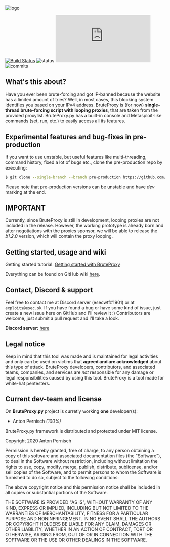 ![logo](https://storage.esec.sk/saved_data/282922.png)

[![Build Status](https://travis-ci.com/esec-exploits/bruteproxy.py.svg?branch=main)](https://travis-ci.com/esec-exploits/bruteproxy.py) ![status](https://img.shields.io/badge/status-beta-blue) ![Issues](https://img.shields.io/github/issues/esec-exploits/bruteproxy.py) ![commits](https://img.shields.io/github/commits-since/esec-exploits/bruteproxy.py/b1.1.0)

## What's this about?
Have you ever been brute-forcing and got IP-banned because the website has a limited amount of tries? Well, in most cases, this blocking system identifies you based on your IPv4 address. BruteProxy is (for now) **single-thread brute-forcing script with looping proxies**, that are taken from the provided proxylist. BruteProxy.py has a built-in console and Metasploit-like commands (set, run, etc.) to easily access all its features.

## Experimental features and bug-fixes in pre-production
If you want to use unstable, but useful features like multi-threading, command history, fixed a lot of bugs etc., clone the pre-production repo by executing:
```sh
$ git clone --single-branch --branch pre-production https://github.com/esec-exploits/bruteproxy.py.git
```

Please note that pre-production versions can be unstable and have *dev* marking at the end.

## IMPORTANT
Currently, since BruteProxy is still in development, looping proxies are not included in the release. However, the working prototype is already born and after negotiations with the proxies sponsor, we will be able to release the *b1.2.0* version, which will contain the proxy looping.

## Getting started, usage and wiki
Getting started tutorial: [Getting started with BruteProxy](https://github.com/esec-exploits/bruteproxy.py/wiki/Getting-started)

Everything can be found on GitHub wiki [here](https://github.com/esec-exploits/bruteproxy.py/wiki).

## Contact, Discord & support
Feel free to contact me at Discord server (esecwtf#1901) or at `exploits@esec.sk`. If you have found a bug or have some kind of issue, just create a new issue here on GitHub and I'll review it :)
Contributors are welcome, just submit a pull request and I'll take a look.

**Discord server:** [here](https://discord.gg/ktRUMu2yyF)

## Legal notice
Keep in mind that this tool was made and is maintained for legal activities and only can be used on victims that **agreed and are acknowledged** about this type of attack. BruteProxy developers, contributors, and associated teams, companies, and services are *not* responsible for any damage or legal responsibilities caused by using this tool. BruteProxy is a tool made for white-hat pentesters.

## Current dev-team and license
On **BruteProxy.py** project is curretly working **one** developer(s):
- Anton Pernisch *(100%)*

BruteProxy.py framework is distributed and protected under MIT license.

Copyright 2020 Anton Pernisch

Permission is hereby granted, free of charge, to any person obtaining a copy of this software and associated documentation files (the "Software"), to deal in the Software without restriction, including without limitation the rights to use, copy, modify, merge, publish, distribute, sublicense, and/or sell copies of the Software, and to permit persons to whom the Software is furnished to do so, subject to the following conditions:

The above copyright notice and this permission notice shall be included in all copies or substantial portions of the Software.

THE SOFTWARE IS PROVIDED "AS IS", WITHOUT WARRANTY OF ANY KIND, EXPRESS OR IMPLIED, INCLUDING BUT NOT LIMITED TO THE WARRANTIES OF MERCHANTABILITY, FITNESS FOR A PARTICULAR PURPOSE AND NONINFRINGEMENT. IN NO EVENT SHALL THE AUTHORS OR COPYRIGHT HOLDERS BE LIABLE FOR ANY CLAIM, DAMAGES OR OTHER LIABILITY, WHETHER IN AN ACTION OF CONTRACT, TORT OR OTHERWISE, ARISING FROM, OUT OF OR IN CONNECTION WITH THE SOFTWARE OR THE USE OR OTHER DEALINGS IN THE SOFTWARE.
